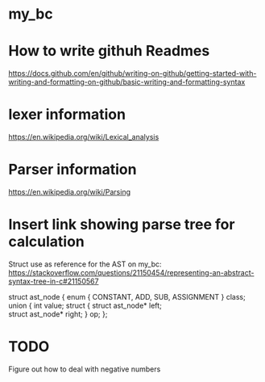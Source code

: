 # my_bc

# How to write githuh Readmes
https://docs.github.com/en/github/writing-on-github/getting-started-with-writing-and-formatting-on-github/basic-writing-and-formatting-syntax

# lexer information
https://en.wikipedia.org/wiki/Lexical_analysis

# Parser information
https://en.wikipedia.org/wiki/Parsing


# Insert link showing parse tree for calculation

Struct use as reference for the AST on my_bc:
https://stackoverflow.com/questions/21150454/representing-an-abstract-syntax-tree-in-c#21150567

struct ast_node {
  enum { CONSTANT, ADD, SUB, ASSIGNMENT } class;
  union { int                                 value;
          struct { struct ast_node* left;    
                   struct ast_node* right;  } op;
};


# TODO
Figure out how to deal with negative numbers